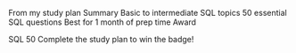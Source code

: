 From my study plan
Summary
Basic to intermediate SQL topics
50 essential SQL questions
Best for 1 month of prep time
Award

SQL 50
Complete the study plan to win the badge!
